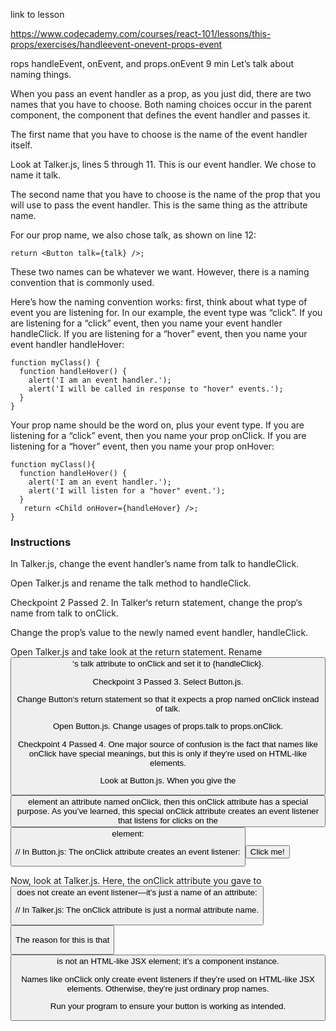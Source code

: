 link to lesson

https://www.codecademy.com/courses/react-101/lessons/this-props/exercises/handleevent-onevent-props-event



rops
handleEvent, onEvent, and props.onEvent
9 min
Let’s talk about naming things.

When you pass an event handler as a prop, as you just did, there are two names that you have to choose. Both naming choices occur in the parent component, the component that defines the event handler and passes it.

The first name that you have to choose is the name of the event handler itself.

Look at Talker.js, lines 5 through 11. This is our event handler. We chose to name it talk.

The second name that you have to choose is the name of the prop that you will use to pass the event handler. This is the same thing as the attribute name.

For our prop name, we also chose talk, as shown on line 12:

```
return <Button talk={talk} />;

```

These two names can be whatever we want. However, there is a naming convention that is commonly used.

Here’s how the naming convention works: first, think about what type of event you are listening for. In our example, the event type was “click”. If you are listening for a “click” event, then you name your event handler handleClick. If you are listening for a “hover” event, then you name your event handler handleHover:
```
function myClass() {
  function handleHover() {
    alert('I am an event handler.');
    alert('I will be called in response to "hover" events.');
  }
}
```

Your prop name should be the word on, plus your event type. If you are listening for a “click” event, then you name your prop onClick. If you are listening for a “hover” event, then you name your prop onHover:
```
function myClass(){
  function handleHover() {
    alert('I am an event handler.');
    alert('I will listen for a "hover" event.');
  }
   return <Child onHover={handleHover} />;
}
```
### Instructions


In Talker.js, change the event handler’s name from talk to handleClick.

Open Talker.js and rename the talk method to handleClick.

Checkpoint 2 Passed
2.
In Talker‘s return statement, change the prop‘s name from talk to onClick.

Change the prop’s value to the newly named event handler, handleClick.

Open Talker.js and take look at the return statement. Rename <Button />‘s talk attribute to onClick and set it to {handleClick}.

Checkpoint 3 Passed
3.
Select Button.js.

Change Button‘s return statement so that it expects a prop named onClick instead of talk.

Open Button.js. Change usages of props.talk to props.onClick.

Checkpoint 4 Passed
4.
One major source of confusion is the fact that names like onClick have special meanings, but this is only if they’re used on HTML-like elements.

Look at Button.js. When you give the <button> element an attribute named onClick, then this onClick attribute has a special purpose. As you’ve learned, this special onClick attribute creates an event listener that listens for clicks on the <button> element:

// In Button.js: The onClick attribute creates an event listener:
<button onClick={props.onClick}>
  Click me!
</button>

Now, look at Talker.js. Here, the onClick attribute you gave to <Button /> does not create an event listener—it’s just a name of an attribute:

// In Talker.js: The onClick attribute is just a normal attribute name.
<Button onClick={handleClick} />

The reason for this is that <Button /> is not an HTML-like JSX element; it’s a component instance.

Names like onClick only create event listeners if they’re used on HTML-like JSX elements. Otherwise, they’re just ordinary prop names.

Run your program to ensure your button is working as intended.

